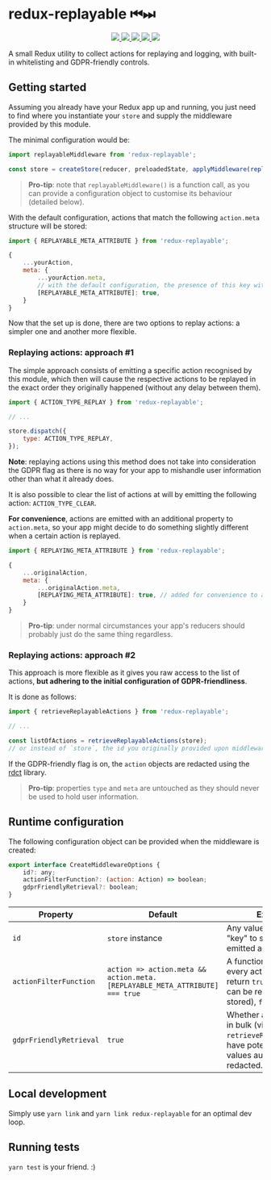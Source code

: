# redux-replayable ⏮⏭

<p align="center">
    <a href="https://travis-ci.org/klauspaiva/redux-replayable">
        <img src="https://img.shields.io/travis/klauspaiva/redux-replayable.svg">
    </a>
    <a href="https://github.com/klauspaiva/redux-replayable">
        <img src="https://img.shields.io/github/license/klauspaiva/redux-replayable.svg">
    </a>
    <a href="https://github.com/klauspaiva/redux-replayable">
        <img src="https://img.shields.io/github/last-commit/klauspaiva/redux-replayable.svg">
    </a>
    <a href="https://www.npmjs.com/package/redux-replayable">
        <img src="https://img.shields.io/npm/dt/redux-replayable.svg">
    </a>
    <a href="https://www.npmjs.com/package/redux-replayable">
        <img src="https://img.shields.io/npm/v/redux-replayable.svg">
    </a>
</p>

A small Redux utility to collect actions for replaying and logging, with built-in whitelisting and GDPR-friendly controls.

## Getting started

Assuming you already have your Redux app up and running, you just need to find where you instantiate your `store` and supply the middleware provided by this module.

The minimal configuration would be:

```js
import replayableMiddleware from 'redux-replayable';

const store = createStore(reducer, preloadedState, applyMiddleware(replayableMiddleware()));
```

> **Pro-tip**: note that `replayableMiddleware()` is a function call, as you can provide a configuration object to customise its behaviour (detailed below).

With the default configuration, actions that match the following `action.meta` structure will be stored:

```js
import { REPLAYABLE_META_ATTRIBUTE } from 'redux-replayable';

{
    ...yourAction,
    meta: {
        ...yourAction.meta,
        // with the default configuration, the presence of this key with the value `true` is the marker for an action to be stored
        [REPLAYABLE_META_ATTRIBUTE]: true,
    }
}
```

Now that the set up is done, there are two options to replay actions: a simpler one and another more flexible.

### Replaying actions: approach #1

The simple approach consists of emitting a specific action recognised by this module, which then will cause the respective actions to be replayed in the exact order they originally happened (without any delay between them).

```js
import { ACTION_TYPE_REPLAY } from 'redux-replayable';

// ...

store.dispatch({
    type: ACTION_TYPE_REPLAY,
});
```

**Note**: replaying actions using this method does not take into consideration the GDPR flag as there is no way for your app to mishandle user information other than what it already does.

It is also possible to clear the list of actions at will by emitting the following action: `ACTION_TYPE_CLEAR`.

**For convenience**, actions are emitted with an additional property to `action.meta`, so your app might decide to do something slightly different when a certain action is replayed.

```js
import { REPLAYING_META_ATTRIBUTE } from 'redux-replayable';

{
    ...originalAction,
    meta: {
        ...originalAction.meta,
        [REPLAYING_META_ATTRIBUTE]: true, // added for convenience to all replayed actions
    }
}
```

> **Pro-tip**: under normal circumstances your app's reducers should probably just do the same thing regardless.

### Replaying actions: approach #2

This approach is more flexible as it gives you raw access to the list of actions, **but adhering to the initial configuration of GDPR-friendliness**.

It is done as follows:

```js
import { retrieveReplayableActions } from 'redux-replayable';

// ...

const listOfActions = retrieveReplayableActions(store);
// or instead of `store`, the id you originally provided upon middleware creation
```

If the GDPR-friendly flag is on, the `action` objects are redacted using the [rdct](https://github.com/whiskeredwonder/rdct) library.

> **Pro-tip**: properties `type` and `meta` are untouched as they should never be used to hold user information.

## Runtime configuration

The following configuration object can be provided when the middleware is created:

```js
export interface CreateMiddlewareOptions {
    id?: any;
    actionFilterFunction?: (action: Action) => boolean;
    gdprFriendlyRetrieval?: boolean;
}
```

| Property                | Default                                                                     | Explanation                                                                                                                           |
| ----------------------- | --------------------------------------------------------------------------- | ------------------------------------------------------------------------------------------------------------------------------------- |
| `id`                    | `store` instance                                                            | Any value or object used as "key" to store actions emitted against.                                                                   |
| `actionFilterFunction`  | `action => action.meta && action.meta.[REPLAYABLE_META_ATTRIBUTE] === true` | A function that receives every action and should return `true` for actions that can be replayed (so stored), `false` otherwise.       |
| `gdprFriendlyRetrieval` | `true`                                                                      | Whether actions retrieved in bulk (via call to `retrieveReplayableActions`) have potentially sensitive values automatically redacted. |

## Local development

Simply use `yarn link` and `yarn link redux-replayable` for an optimal dev loop.

## Running tests

`yarn test` is your friend. :)
